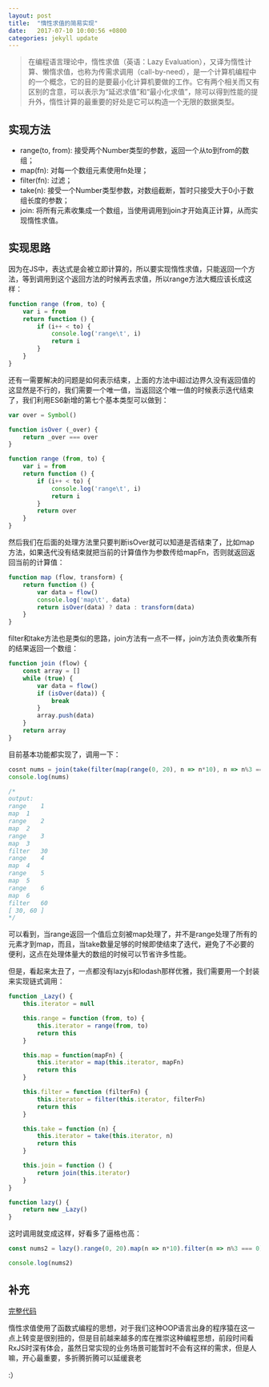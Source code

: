 ```yaml
---
layout: post
title:  "惰性求值的简易实现"
date:   2017-07-10 10:00:56 +0800
categories: jekyll update
---
```


>在编程语言理论中，惰性求值（英语：Lazy Evaluation），又译为惰性计算、懒惰求值，也称为传需求调用（call-by-need），是一个计算机编程中的一个概念，它的目的是要最小化计算机要做的工作。它有两个相关而又有区别的含意，可以表示为“延迟求值”和“最小化求值”，除可以得到性能的提升外，惰性计算的最重要的好处是它可以构造一个无限的数据类型。

## 实现方法

* range(to, from): 接受两个Number类型的参数，返回一个从to到from的数组；
* map(fn): 对每一个数组元素使用fn处理；
* filter(fn): 过滤；
* take(n): 接受一个Number类型参数，对数组截断，暂时只接受大于0小于数组长度的参数；
* join: 将所有元素收集成一个数组，当使用调用到join才开始真正计算，从而实现惰性求值。

## 实现思路

因为在JS中，表达式是会被立即计算的，所以要实现惰性求值，只能返回一个方法，等到调用到这个返回方法的时候再去求值，所以range方法大概应该长成这样：
```javascript
function range (from, to) {
    var i = from
    return function () {
        if (i++ < to) {
            console.log('range\t', i)
            return i
        }
    }
}
```
还有一需要解决的问题是如何表示结束，上面的方法中i超过边界久没有返回值的这显然是不行的，我们需要一个唯一值，当返回这个唯一值的时候表示迭代结束了，我们利用ES6新增的第七个基本类型可以做到：
```javascript
var over = Symbol()

function isOver (_over) {
    return _over === over
}

function range (from, to) {
    var i = from
    return function () {
        if (i++ < to) {
            console.log('range\t', i)
            return i
        }
        return over
    }
}
```
然后我们在后面的处理方法里只要判断isOver就可以知道是否结束了，比如map方法，如果迭代没有结束就把当前的计算值作为参数传给mapFn，否则就返回返回当前的计算值：
```javascript
function map (flow, transform) {
    return function () {
        var data = flow()
        console.log('map\t', data)
        return isOver(data) ? data : transform(data)
    }
}
```
filter和take方法也是类似的思路，join方法有一点不一样，join方法负责收集所有的结果返回一个数组：
```javascript
function join (flow) {
    const array = []
    while (true) {
        var data = flow()
        if (isOver(data)) {
            break
        }
        array.push(data)
    }
    return array
}
```
目前基本功能都实现了，调用一下：
```javascript
cosnt nums = join(take(filter(map(range(0, 20), n => n*10), n => n%3 === 0), 2))
console.log(nums)

/*
output:
range	 1
map	 1
range	 2
map	 2
range	 3
map	 3
filter	 30
range	 4
map	 4
range	 5
map	 5
range	 6
map	 6
filter	 60
[ 30, 60 ]
*/
```
可以看到，当range返回一个值后立刻被map处理了，并不是range处理了所有的元素才到map，而且，当take数量足够的时候即使结束了迭代，避免了不必要的便利，这点在处理体量大的数组的时候可以节省许多性能。

但是，看起来太丑了，一点都没有lazyjs和lodash那样优雅，我们需要用一个封装来实现链式调用：
```javascript
function _Lazy() {
    this.iterator = null

    this.range = function (from, to) {
        this.iterator = range(from, to)
        return this
    }

    this.map = function(mapFn) {
        this.iterator = map(this.iterator, mapFn)
        return this
    }

    this.filter = function (filterFn) {
        this.iterator = filter(this.iterator, filterFn)
        return this
    }

    this.take = function (n) {
        this.iterator = take(this.iterator, n)
        return this
    }

    this.join = function () {
        return join(this.iterator)
    }
}

function lazy() {
    return new _Lazy()
}
```
这时调用就变成这样，好看多了逼格也高：
```javascript
const nums2 = lazy().range(0, 20).map(n => n*10).filter(n => n%3 === 0).take(2).join()

console.log(nums2)
```

## 补充

[完整代码](https://gist.github.com/Adamwu1992/a2499710ea260a0a669c630fba5ad79a)

惰性求值使用了函数式编程的思想，对于我们这种OOP语言出身的程序猿在这一点上转变是很别扭的，但是目前越来越多的库在推崇这种编程思想，前段时间看RxJS时深有体会，虽然日常实现的业务场景可能暂时不会有这样的需求，但是人嘛，开心最重要，多折腾折腾可以延缓衰老

:）






